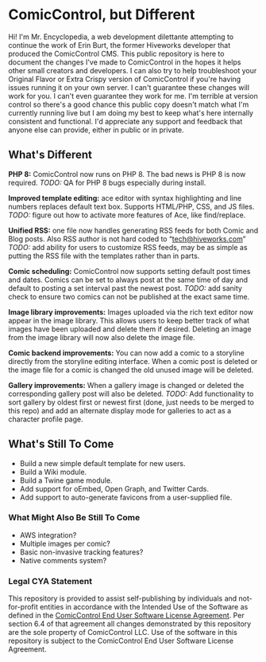 # ComicControl, but Different

Hi! I'm Mr. Encyclopedia, a web development dilettante attempting to continue the work of Erin Burt, the former Hiveworks developer that produced the ComicControl CMS. This public repository is here to document the changes I've made to ComicControl in the hopes it helps other small creators and developers. I can also try to help troubleshoot your Original Flavor or Extra Crispy version of ComicControl if you're having issues running it on your own server. I can't guarantee these changes will work for you. I can't even guarantee they work for me. I'm terrible at version control so there's a good chance this public copy doesn't match what I'm currently running live but I am doing my best to keep what's here internally consistent and functional. I'd appreciate any support and feedback that anyone else can provide, either in public or in private.

## What's Different

**PHP 8:** ComicControl now runs on PHP 8. The bad news is PHP 8 is now required. *TODO:* QA for PHP 8 bugs especially during install.

**Improved template editing:** ace editor with syntax highlighting and line numbers replaces default text box. Supports HTML/PHP, CSS, and JS files. *TODO:* figure out how to activate more features of Ace, like find/replace.

**Unified RSS:** one file now handles generating RSS feeds for both Comic and Blog posts. Also RSS author is not hard coded to “tech@hiveworks.com” *TODO:* add ability for users to customize RSS feeds, may be as simple as putting the RSS file with the templates rather than in parts.

**Comic scheduling:** ComicControl now supports setting default post times and dates. Comics can be set to always post at the same time of day and default to posting a set interval past the newest post. *TODO:* add sanity check to ensure two comics can not be published at the exact same time.

**Image library improvements:** Images uploaded via the rich text editor now appear in the image library. This allows users to keep better track of what images have been uploaded and delete them if desired. Deleting an image from the image library will now also delete the image file. 

**Comic backend improvements:** You can now add a comic to a storyline directly from the storyline editing interface. When a comic post is deleted or the image file for a comic is changed the old unused image will be deleted.

**Gallery improvements:** When a gallery image is changed or deleted the corresponding gallery post will also be deleted. *TODO:* Add functionality to sort gallery by oldest first or newest first (done, just needs to be merged to this repo) and add an alternate display mode for galleries to act as a character profile page.

## What's Still To Come

* Build a new simple default template for new users.
* Build a Wiki module.
* Build a Twine game module.
* Add support for oEmbed, Open Graph, and Twitter Cards.
* Add support to auto-generate favicons from a user-supplied file.

### What Might Also Be Still To Come

* AWS integration?
* Multiple images per comic?
* Basic non-invasive tracking features?
* Native comments system?

### Legal CYA Statement

This repository is provided to assist self-publishing by individuals and not-for-profit entities in accordance with the Intended Use of the Software as defined in the [ComicControl End User Software License Agreement](http://comicctrl.com/full-free-license-text/full-free-license-text). Per section 6.4 of that agreement all changes demonstrated by this repository are the sole property of ComicControl LLC. Use of the software in this repository is subject to the ComicControl End User Software License Agreement. 
